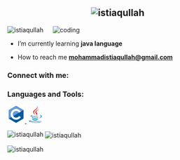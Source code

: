 <h2 align="center">
  <img alt="istiaqullah" src=https://readme-typing-svg.demolab.com/?lines=Hi!+There;I+am+Abul+Hasnat+Mohammad+Istiaqullah;CSE+@+UIU-232)>
</h2>
<img align="right" alt="coding" width="400" src="https://camo.githubusercontent.com/7de37139d0b4c1ce40865e799b446c0e963a3dd8fb68d239707237c40604fa3d/68747470733a2f2f63646e2e6472696262626c652e636f6d2f75736572732f3733303730332f73637265656e73686f74732f363538313234332f6176656e746f2e676966" >

<p align="left"> <img src="https://komarev.com/ghpvc/?username=istiaqullah&label=Profile%20views&color=0e75b6&style=flat" alt="istiaqullah" /> </p>

- I’m currently learning **java language**

-  How to reach me **mohammadistiaqullah@gmail.com**

<h3 align="left">Connect with me:</h3>
<p align="left">
</p>

<h3 align="left">Languages and Tools:</h3>
<p align="left"> <a href="https://www.cprogramming.com/" target="_blank" rel="noreferrer"> <img src="https://raw.githubusercontent.com/devicons/devicon/master/icons/c/c-original.svg" alt="c" width="40" height="40"/> </a> <a href="https://www.java.com" target="_blank" rel="noreferrer"> <img src="https://raw.githubusercontent.com/devicons/devicon/master/icons/java/java-original.svg" alt="java" width="40" height="40"/> </a> </p>

<p><img align="left" src="https://github-readme-stats.vercel.app/api/top-langs?username=istiaqullah&show_icons=true&locale=en&layout=compact" alt="istiaqullah" /></p>

<p>&nbsp;<img align="center" src="https://github-readme-stats.vercel.app/api?username=istiaqullah&show_icons=true&locale=en" alt="istiaqullah" /></p>

<p><img align="center" src="https://github-readme-streak-stats.herokuapp.com/?user=istiaqullah&" alt="istiaqullah" /></p>

